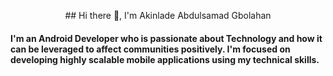<p align="center"> ## Hi there 👋, I'm Akinlade Abdulsamad Gbolahan </p>

#### I'm an Android Developer who is passionate about Technology and how it can be leveraged to affect communities positively. I'm focused on developing highly scalable mobile applications using my technical skills.

<!--
**kinsomaz/kinsomaz** is a ✨ _special_ ✨ repository because its `README.md` (this file) appears on your GitHub profile.

Here are some ideas to get you started:

- 🔭 I’m currently working on ...
- 🌱 I’m currently learning ...
- 👯 I’m looking to collaborate on ...
- 🤔 I’m looking for help with ...
- 💬 Ask me about ...
- 📫 How to reach me: ...
- 😄 Pronouns: ...
- ⚡ Fun fact: ...
-->
